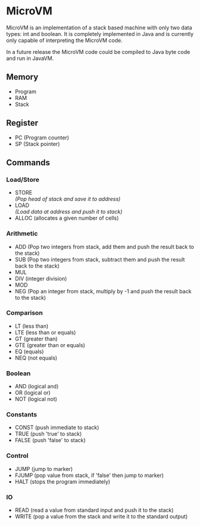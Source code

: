 # MicroVM

MicroVM is an implementation of a stack based machine with only two data types: int and boolean.
It is completely implemented in Java and is currently only capable of interpreting the MicroVM code.

In a future release the MicroVM code could be compiled to Java byte code and run in JavaVM.

## Memory
- Program
- RAM
- Stack

## Register
- PC (Program counter)
- SP (Stack pointer)

## Commands
### Load/Store
- STORE <address> (Pop head of stack and save it to address)
- LOAD <address> (Load data at address and push it to stack)
- ALLOC <immediate> (allocates a given number of cells)

### Arithmetic
- ADD (Pop two integers from stack, add them and push the result back to the stack)
- SUB (Pop two integers from stack, subtract them and push the result back to the stack)
- MUL
- DIV (integer division) 
- MOD
- NEG (Pop an integer from stack, multiply by -1 and push the result back to the stack)

### Comparison
- LT (less than)
- LTE (less than or equals)
- GT (greater than)
- GTE (greater than or equals)
- EQ (equals)
- NEQ (not equals)

### Boolean
- AND (logical and)
- OR (logical or)
- NOT (logical not)
	
### Constants
- CONST <immediate> (push immediate to stack)
- TRUE (push 'true' to stack)
- FALSE (push 'false' to stack)
	
### Control
- JUMP <marker> (jump to marker)
- FJUMP <marker> (pop value from stack, if 'false' then jump to marker)
- HALT (stops the program immediately)

### IO
- READ (read a value from standard input and push it to the stack)
- WRITE (pop a value from the stack and write it to the standard output)